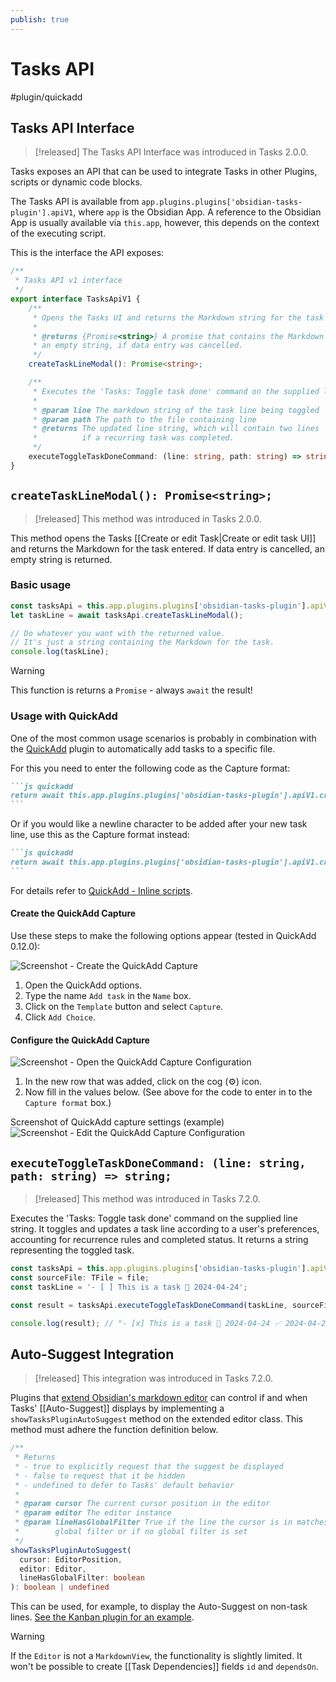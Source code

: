 ```yaml
---
publish: true
---
```


# Tasks API

<span class="related-pages">#plugin/quickadd</span>

## Tasks API Interface

> [!released]
The Tasks API Interface was introduced in Tasks 2.0.0.

Tasks exposes an API that can be used to integrate Tasks in other Plugins, scripts or
dynamic code blocks.

The Tasks API is available from `app.plugins.plugins['obsidian-tasks-plugin'].apiV1`,
where `app` is the Obsidian App. A reference to the Obsidian App is usually available via `this.app`,
however, this depends on the context of the executing script.

This is the interface the API exposes:

<!-- snippet: TasksApiV1.ts -->
```ts
/**
 * Tasks API v1 interface
 */
export interface TasksApiV1 {
    /**
     * Opens the Tasks UI and returns the Markdown string for the task entered.
     *
     * @returns {Promise<string>} A promise that contains the Markdown string for the task entered or
     * an empty string, if data entry was cancelled.
     */
    createTaskLineModal(): Promise<string>;

    /**
     * Executes the 'Tasks: Toggle task done' command on the supplied line string
     *
     * @param line The markdown string of the task line being toggled
     * @param path The path to the file containing line
     * @returns The updated line string, which will contain two lines
     *          if a recurring task was completed.
     */
    executeToggleTaskDoneCommand: (line: string, path: string) => string;
}
```
<!-- endSnippet -->

## `createTaskLineModal(): Promise<string>;`

> [!released]
This method was introduced in Tasks 2.0.0.

This method opens the Tasks [[Create or edit Task|Create or edit task UI]] and returns the Markdown for the task entered.
If data entry is cancelled, an empty string is returned.

### Basic usage

```javascript
const tasksApi = this.app.plugins.plugins['obsidian-tasks-plugin'].apiV1;
let taskLine = await tasksApi.createTaskLineModal();

// Do whatever you want with the returned value.
// It's just a string containing the Markdown for the task.
console.log(taskLine);
```

> [!warning]
> This function is returns a `Promise` - always `await` the result!

### Usage with QuickAdd
One of the most common usage scenarios is probably in combination with the [QuickAdd](https://github.com/chhoumann/quickadd) plugin
to automatically add tasks to a specific file.

For this you need to enter the following code as the Capture format:

<!-- markdownlint-disable code-fence-style -->
~~~markdown
```js quickadd
return await this.app.plugins.plugins['obsidian-tasks-plugin'].apiV1.createTaskLineModal();
```
~~~
<!-- markdownlint-enable code-fence-style -->

Or if you would like a newline character to be added after your new task line, use this as the Capture format instead:

<!-- markdownlint-disable code-fence-style -->
~~~markdown
```js quickadd
return await this.app.plugins.plugins['obsidian-tasks-plugin'].apiV1.createTaskLineModal() + '\n';
```
~~~
<!-- markdownlint-enable code-fence-style -->

For details refer to [QuickAdd - Inline scripts](https://quickadd.obsidian.guide/docs/InlineScripts).

#### Create the QuickAdd Capture

Use these steps to make the following options appear (tested in QuickAdd 0.12.0):

![Screenshot - Create the QuickAdd Capture](../../images/quickadd-settings-create-capture.png)

1. Open the QuickAdd options.
2. Type the name `Add task` in the `Name` box.
3. Click on the `Template` button and select `Capture`.
4. Click `Add Choice`.

#### Configure the QuickAdd Capture

![Screenshot - Open the QuickAdd Capture Configuration](../../images/quickadd-settings-configure-capture.png)

1. In the new row that was added, click on the cog (⚙) icon.
2. Now fill in the values below. (See above for the code to enter in to the `Capture format` box.)

Screenshot of QuickAdd capture settings (example)
![Screenshot - Edit the QuickAdd Capture Configuration](../../images/api-create-taskline-modal-quickadd-capture-example.png)

## `executeToggleTaskDoneCommand: (line: string, path: string) => string;`

> [!released]
> This method was introduced in Tasks 7.2.0.

Executes the 'Tasks: Toggle task done' command on the supplied line string. It toggles and updates a task line according to a user's preferences, accounting for recurrence rules and completed status. It returns a string representing the toggled task.

```typescript
const tasksApi = this.app.plugins.plugins['obsidian-tasks-plugin'].apiV1;
const sourceFile: TFile = file;
const taskLine = '- [ ] This is a task 📅 2024-04-24';

const result = tasksApi.executeToggleTaskDoneCommand(taskLine, sourceFile.path);

console.log(result); // "- [x] This is a task 📅 2024-04-24 ✅ 2024-04-23"
```

## Auto-Suggest Integration

> [!released]
> This integration was introduced in Tasks 7.2.0.

Plugins that [extend Obsidian's markdown editor](https://gist.github.com/Fevol/caa478ce303e69eabede7b12b2323838) can control if and when Tasks' [[Auto-Suggest]] displays by implementing a `showTasksPluginAutoSuggest` method on the extended editor class. This method must adhere the function definition below.

```typescript
/**
 * Returns
 * - true to explicitly request that the suggest be displayed
 * - false to request that it be hidden
 * - undefined to defer to Tasks' default behavior
 *
 * @param cursor The current cursor position in the editor
 * @param editor The editor instance
 * @param lineHasGlobalFilter True if the line the cursor is in matches the
 *        global filter or if no global filter is set
 */
showTasksPluginAutoSuggest(
  cursor: EditorPosition,
  editor: Editor,
  lineHasGlobalFilter: boolean
): boolean | undefined
```

This can be used, for example, to display the Auto-Suggest on non-task lines. [See the Kanban plugin for an example](https://github.com/mgmeyers/obsidian-kanban/blob/5fa792b9c2157390fe493f0feed6f0bc9be72910/src/components/Editor/MarkdownEditor.tsx#L100-L106).

> [!warning]
> If the `Editor` is not a `MarkdownView`, the functionality is slightly limited.
> It won't be possible to create [[Task Dependencies]] fields `id` and `dependsOn`.
